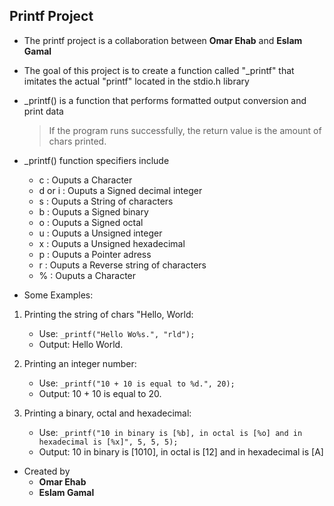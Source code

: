 ## Printf Project
* The printf project is a collaboration between **Omar Ehab** and **Eslam Gamal** 
* The goal of this project is to create a function called "_printf" that imitates the actual "printf" located in the stdio.h
library
* _printf() is a function that performs formatted output conversion and print data
 
  > If the program runs successfully, the return value is the amount of chars printed. 
* _printf() function specifiers include
  *  c : Ouputs a Character
  *  d or i : Ouputs a Signed decimal integer
  *  s : Ouputs a String of characters
  *  b : Ouputs a Signed binary
  *  o : Ouputs a Signed octal
  *  u : Ouputs a Unsigned integer
  *  x : Ouputs a Unsigned hexadecimal
  *  p : Ouputs a Pointer adress
  *  r : Ouputs a Reverse string of characters
  *  % : Ouputs a Character
* Some Examples:
1. Printing the string of chars "Hello, World:

   * Use: ```_printf("Hello Wo%s.", "rld");```
   * Output: Hello World.
2. Printing an integer number:
   * Use: ```_printf("10 + 10 is equal to %d.", 20);```
   * Output: 10 + 10 is equal to 20.
3. Printing a binary, octal and hexadecimal:
   * Use: ```_printf("10 in binary is [%b], in octal is [%o] and in hexadecimal is [%x]", 5, 5, 5);```
   * Output: 10 in binary is [1010], in octal is [12] and in hexadecimal is [A]
* Created by
   * **Omar Ehab**
   * **Eslam Gamal**

